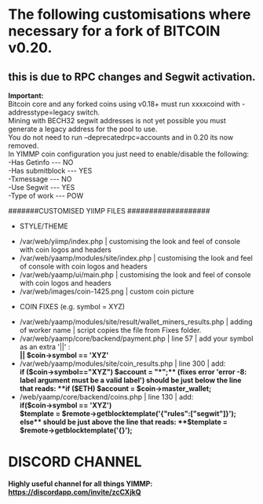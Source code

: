 # The following customisations where necessary for a fork of BITCOIN v0.20.
## this is due to RPC changes and Segwit activation.
**Important:**  
Bitcoin core and any forked coins using v0.18+ must run xxxxcoind with -addresstype=legacy switch.  
Mining with BECH32 segwit addresses is not yet possible you must generate a legacy address for the pool to use.  
You do not need to run –deprecatedrpc=accounts and in 0.20 its now removed.  
In YIMMP coin configuration you just need to enable/disable the following:  
-Has Getinfo --- NO  
-Has submitblock --- YES  
-Txmessage --- NO  
-Use Segwit --- YES  
-Type of work --- POW

#######CUSTOMISED YIIMP FILES ###################
* STYLE/THEME
- /var/web/yiimp/index.php | customising the look and feel of console with coin logos and headers
- /var/web/yaamp/modules/site/index.php | customising the look and feel of console with coin logos and headers
- /var/web/yaamp/ui/main.php | customising the look and feel of console with coin logos and headers
- /var/web/images/coin-1425.png | custom coin picture

* COIN FIXES (e.g. symbol = XYZ)
- /var/web/yaamp/modules/site/result/wallet_miners_results.php |  adding of worker name | script copies the file from Fixes folder.
- /var/web/yaamp/core/backend/payment.php | line 57 | add your symbol as an extra '||' :  
**|| $coin->symbol == 'XYZ'** 
- /var/web/yaamp/modules/site/coin_results.php | line 300 | add:  
**if ($coin->symbol=="XYZ") $account = "*";**  
  (fixes error 'error -8: label argument must be a valid label')  
  should be just below the line that reads:  
**if ($ETH) $account = $coin->master_wallet;**  
- /web/yaamp/core/backend/coins.php | line 130 | add:  
**if($coin->symbol == 'XYZ')  
            $template = $remote->getblocktemplate('{"rules":["segwit"]}');  
            else**  
should be just above the line that reads:  
**$template = $remote->getblocktemplate('{}');** 

# DISCORD CHANNEL
**Highly useful channel for all things YIMMP: https://discordapp.com/invite/zcCXjkQ**
